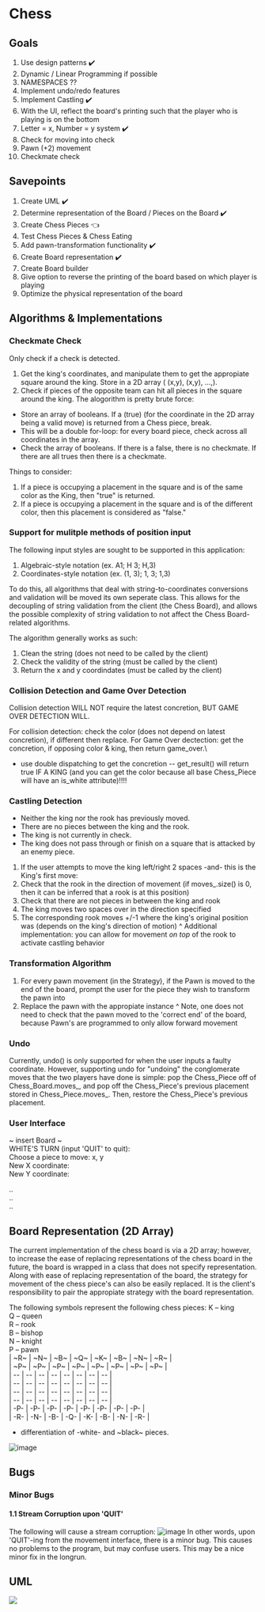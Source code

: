 # Chess

## Goals
1. Use design patterns ✔️
2. Dynamic / Linear Programming if possible
3. NAMESPACES ??
4. Implement undo/redo features 
5. Implement Castling ✔️
6. With the UI, reflect the board's printing such that the player who is playing is on the bottom
7. Letter = x, Number = y system ✔️
8. Check for moving into check
9. Pawn (+2) movement 
10. Checkmate check

## Savepoints
1. Create UML ✔️
2. Determine representation of the Board / Pieces on the Board ✔️
3. Create Chess Pieces  👈
4. Test Chess Pieces & Chess Eating 
5. Add pawn-transformation functionality ✔️
7. Create Board representation ✔️
8. Create Board builder
9. Give option to reverse the printing of the board based on which player is playing
10. Optimize the physical representation of the board

## Algorithms & Implementations
### Checkmate Check 
Only check if a check is detected.

1. Get the king's coordinates, and manipulate them to get the appropiate square around the king. Store in a 2D array ( (x,y), (x,y), ...,).
2. Check if pieces of the opposite team can hit all pieces in the square around the king. The alogorithm is pretty brute force:
- Store an array of booleans. If a (true) (for the coordinate in the 2D array being a valid move) is returned from a Chess piece, break. 
- This will be a double for-loop: for every board piece, check across all coordinates in the array. 
- Check the array of booleans. If there is a false, there is no checkmate. If there are all trues then there is a checkmate. 

Things to consider:
1. If a piece is occupying a placement in the square and is of the same color as the King, then "true" is returned. 
2. If a piece is occupying a placement in the square and is of the different color, then this placement is considered as "false."


### Support for mulitple methods of position input
The following input styles are sought to be supported in this application: 
1. Algebraic-style notation (ex. A1; H 3; H,3)
2. Coordinates-style notation (ex. (1, 3); 1, 3; 1,3)

To do this, all algorithms that deal with string-to-coordinates conversions and validation will be moved its own seperate class. This allows for the decoupling of string validation from the client (the Chess Board), and allows the possible complexity of string validation to not affect the Chess Board-related algorithms.

The algorithm generally works as such: 
1. Clean the string (does not need to be called by the client)
2. Check the validity of the string (must be called by the client)
3. Return the x and y coordindates (must be called by the client)

### Collision Detection and Game Over Detection
Collision detection WILL NOT require the latest concretion, BUT GAME OVER DETECTION WILL.

For collision detection: check the color (does not depend on latest concretion), if different then replace. 
For Game Over dectection: get the concretion, if opposing color & king, then return game_over.\
- use double dispatching to get the concretion -- get_result() will return true IF A KING (and you can get the color because all base Chess_Piece will have an is_white attribute)!!!!

### Castling Detection
- Neither the king nor the rook has previously moved.
- There are no pieces between the king and the rook.
- The king is not currently in check.
- The king does not pass through or finish on a square that is attacked by an enemy piece.
1. If the user attempts to move the king left/right 2 spaces -and- this is the King's first move:
2. Check that the rook in the direction of movement (if moves_.size() is 0, then it can be inferred that a rook is at this position)
3. Check that there are not pieces in between the king and rook
4. The king moves two spaces over in the direction specified
5. The corresponding rook moves +/-1 where the king's original position was (depends on the king's direction of motion)
^ Additional implementation: you can allow for movement *on top* of the rook to activate castling behavior


### Transformation Algorithm
1. For every pawn movement (in the Strategy), if the Pawn is moved to the end of the board, prompt the user for the piece they wish to transform the pawn into
2. Replace the pawn with the appropiate instance
^ Note, one does not need to check that the pawn moved to the 'correct end' of the board, because Pawn's are programmed to only allow forward movement


### Undo
Currently, undo() is only supported for when the user inputs a faulty coordinate. However, supporting undo for "undoing" the conglomerate moves that the two players have done is simple: pop the Chess_Piece off of Chess_Board.moves_, and pop off the Chess_Piece's previous placement stored in Chess_Piece.moves_. Then, restore the Chess_Piece's previous placement.



### User Interface
~ insert Board ~ <br>
WHITE'S TURN (input 'QUIT' to quit): <br>
Choose a piece to move: x, y <br>
New X coordinate: <br>
New Y coordinate: <br>

.. <br>
.. <br>
.. <br>



## Board Representation (2D Array)
The current implementation of the chess board is via a 2D array; however, to increase the ease of replacing representations of the chess board in the future, the board is wrapped in a class that does not specify representation. Along with ease of replacing representation of the board, the strategy for movement of the chess piece's can also be easily replaced. It is the client's responsibility to pair the appropiate strategy with the board representation.

The following symbols represent the following chess pieces:
K – king <br>
Q – queen <br>
R – rook <br>
B – bishop <br>
N – knight <br>
P – pawn <br>
| ~R~ | ~N~ | ~B~ | ~Q~ | ~K~ | ~B~ | ~N~ | ~R~ | <br>
| ~P~ | ~P~ | ~P~ | ~P~ | ~P~ | ~P~ | ~P~ | ~P~ | <br>
|  -- |  -- |  -- |  -- |  -- |  -- |  -- |  -- | <br>
|  -- |  -- |  -- |  -- |  -- |  -- |  -- |  -- | <br>
|  -- |  -- |  -- |  -- |  -- |  -- |  -- |  -- | <br>
|  -- |  -- |  -- |  -- |  -- |  -- |  -- |  -- | <br>
| -P- | -P- | -P- | -P- | -P- | -P- | -P- | -P- | <br>
| -R- | -N- | -B- | -Q- | -K- | -B- | -N- | -R- | <br>

* differentiation of -white- and ~black~ pieces.

![image](https://github.com/grapemoli/cmd_line_chess/assets/105399768/2df35ad8-08ec-4466-8c38-e2d488acf922)


## Bugs
### Minor Bugs
#### 1.1 Stream Corruption upon 'QUIT'
The following will cause a stream corruption:
![image](https://github.com/grapemoli/cmd_line_chess/assets/105399768/d4ecb814-18c8-4bd8-bc0b-d7b50ba76a14)
In other words, upon 'QUIT'-ing from the movement interface, there is a minor bug. This causes no problems to the program, but may confuse users. This may be a nice minor fix in the longrun.


## UML
[![](https://mermaid.ink/img/pako:eNrtW21v2zYQ_iucggZKY6PfDcNAXoBhKIp1SdEvdUHQEm0TkUWPpNx4afbbxxfJFkUycmI121znQ2Lzjsfj3XPH40seooSmOBpESYY4vyZoxtACjHMgf968ATc4Q4LQnM_JkpvWqznmHH4kOMGg36fl90uKWOoy0H4ffKArDD-jjKRaFLwVDAk8W7vcw--S_SP6lgdI70k-G4eInxjK-ZSyBayRKu4LxtAa1lSVqn8f2bobTq8YM8IfBcbtXJeEz-myle2G0rtWpvc5mc2FZ8rwM-FEUKbZfkULDH9fYVa1GnbzO2R9M4Cxi-JZ4FyEXbMZT3k87FDTT9sTXhYkSzGrj2MR6o6xeyjQeHwo4XilQAqu8ZTkRMNyi9RLPEcrQhnKwDsgNSoSUagvugvmWxFKMNCC-S9ld419C1EPhqB-TgAXDDK8ZJhLG-kpx2cD1arhuOVbVGbkpUHgAGxMGwwA0_de8nLyF4ai3rr2tiY0o0xSJpRm9XaUaPEDOX2U3G0p5_WpxVK5Svmeq_LTGp_2zOBm7B64r9TrgXX18Sw08FL9HlhmPrWY_65zWxR8j5NC4HiicDKoh-1pQIkBWFGS1mUUeUpjT_sMC3ivHdowtCGtwyRtCkW2HWGIxhmK6ngjI1zAlbIuVPbnPq1QkuCliFcDXxQ6_CdAVEnEZyOL_7GKJ4N6f_Z56BLXJHdA3Wh6PqK9aneI7bPXHExjWJpEA1j-3WHwMpj83muElV_CzxRgbTHxkpg7L33fXAsa8aXKmUNbTtSc4j0R718vupDcuijpQcoA0u5pxIumH8Oju_C4DYeHKun_P-EBdosPNam4u-VH26gCrP7SAKwe7wjYrgDrBare_B1aIteT6hCpHcjbIX8bV1QBYb41IsIocgyJVylxzInHocWGmVWHwVGa6YeHx6UZpgyPctRGfJSTOwbIqwSIOus7tPBQc-owOPYXt0NkaD9UgaG_NMJCa3EMilcJCnO2fWhhYWbVZfHfgcAdQqP0xmaXYb429xlGl2OA_OAAUdcUNJO6SDXBNRZYKwzeAXXTA9RNjxonudv0dC4wNvc1D4HT-IohDp7A-zlWqrF-eOIzh8WkNqetTLpeb-UyVUsrm8ri7WppLJ8GUCczUJEJG0CN_OXcutVt3TeD4RQqJ7kwdDo3_NBC_9m9sL3103e5N9aSwd2YMGzOpQavMviwhvu3I2tFkunFtzK8fAU6r-sU75bOG4m4PilvhvLEtBnOoixl6hGxNz0h5iVsb5ncy7y3Hn5lpThxeeXSUFvu_Fk60ey6bxxYR-qjN7srJv_6wJ8SXn1quaw8AYJCwxuTfFmIKpPLETcUb9pwXyL8N2B5AjSQoG3VL1-_fLUKn2w5R9Atyc7decU1FQLPDGyguhJKaLsmayDc7flv4NwDc6uq6wLmpzsDGTyJZM8FcoVasDOgZf5VLgVbXCnY6ny1YbjIMvqNA2lLkJLpFDPpf4miGWVEzBccTBDHKZA9DXUDKtnV3ghwQKdAzDHQMzZgrcdV8J3LQ6OgN2UVXJl1VYLTWzdZhg7Jbizau7ERDrUWKQbP81gTPYkqAeFSrv6wCvsuBKqCpVOBf6qqolOJTJYW3c5ZlyGdipzoKmlvkd7Vw0mkXYA8IDr2pdoWriPEjxB_JsS3G1-GdfasP91rXDdYjwWtDa5FaiD3CdpENWqYxe2nJu7qb7orj-3R3fhnDwHGG3sI0CDeZwbqSOMl3VUZNDFl28B9TuzNgEEM9H1lrF3FnvtkeNPcETIHARnz_AR-ovCKUpaSXC5ZPLB2hjc49Q2fsAvk0BmkGgzlcrCqpHb62LhcmdoRw_J8sFmIO2k4wygPMYdOFvXraQwuJmp_lghe7gGHw6plNLJfXzvUJ1_ab0f4Tc6cTVFSPb4eDjcto5HrNB_ZKld8bKGSO-pFC8wWiKTRINIOHkdy87DA42ggP6Z4iopMjKOeIdX_-UFxlJCQhIKtyj6ZnBNi40iRpD0f5RCoEPR2nSfRYIoyjntRsVTuKwVtWnGq1P9Q_p-F-vP4D341oXQ?type=png)](https://mermaid.live/edit#pako:eNrtW21v2zYQ_iucggZKY6PfDcNAXoBhKIp1SdEvdUHQEm0TkUWPpNx4afbbxxfJFkUycmI121znQ2Lzjsfj3XPH40seooSmOBpESYY4vyZoxtACjHMgf968ATc4Q4LQnM_JkpvWqznmHH4kOMGg36fl90uKWOoy0H4ffKArDD-jjKRaFLwVDAk8W7vcw--S_SP6lgdI70k-G4eInxjK-ZSyBayRKu4LxtAa1lSVqn8f2bobTq8YM8IfBcbtXJeEz-myle2G0rtWpvc5mc2FZ8rwM-FEUKbZfkULDH9fYVa1GnbzO2R9M4Cxi-JZ4FyEXbMZT3k87FDTT9sTXhYkSzGrj2MR6o6xeyjQeHwo4XilQAqu8ZTkRMNyi9RLPEcrQhnKwDsgNSoSUagvugvmWxFKMNCC-S9ld419C1EPhqB-TgAXDDK8ZJhLG-kpx2cD1arhuOVbVGbkpUHgAGxMGwwA0_de8nLyF4ai3rr2tiY0o0xSJpRm9XaUaPEDOX2U3G0p5_WpxVK5Svmeq_LTGp_2zOBm7B64r9TrgXX18Sw08FL9HlhmPrWY_65zWxR8j5NC4HiicDKoh-1pQIkBWFGS1mUUeUpjT_sMC3ivHdowtCGtwyRtCkW2HWGIxhmK6ngjI1zAlbIuVPbnPq1QkuCliFcDXxQ6_CdAVEnEZyOL_7GKJ4N6f_Z56BLXJHdA3Wh6PqK9aneI7bPXHExjWJpEA1j-3WHwMpj83muElV_CzxRgbTHxkpg7L33fXAsa8aXKmUNbTtSc4j0R718vupDcuijpQcoA0u5pxIumH8Oju_C4DYeHKun_P-EBdosPNam4u-VH26gCrP7SAKwe7wjYrgDrBare_B1aIteT6hCpHcjbIX8bV1QBYb41IsIocgyJVylxzInHocWGmVWHwVGa6YeHx6UZpgyPctRGfJSTOwbIqwSIOus7tPBQc-owOPYXt0NkaD9UgaG_NMJCa3EMilcJCnO2fWhhYWbVZfHfgcAdQqP0xmaXYb429xlGl2OA_OAAUdcUNJO6SDXBNRZYKwzeAXXTA9RNjxonudv0dC4wNvc1D4HT-IohDp7A-zlWqrF-eOIzh8WkNqetTLpeb-UyVUsrm8ri7WppLJ8GUCczUJEJG0CN_OXcutVt3TeD4RQqJ7kwdDo3_NBC_9m9sL3103e5N9aSwd2YMGzOpQavMviwhvu3I2tFkunFtzK8fAU6r-sU75bOG4m4PilvhvLEtBnOoixl6hGxNz0h5iVsb5ncy7y3Hn5lpThxeeXSUFvu_Fk60ey6bxxYR-qjN7srJv_6wJ8SXn1quaw8AYJCwxuTfFmIKpPLETcUb9pwXyL8N2B5AjSQoG3VL1-_fLUKn2w5R9Atyc7decU1FQLPDGyguhJKaLsmayDc7flv4NwDc6uq6wLmpzsDGTyJZM8FcoVasDOgZf5VLgVbXCnY6ny1YbjIMvqNA2lLkJLpFDPpf4miGWVEzBccTBDHKZA9DXUDKtnV3ghwQKdAzDHQMzZgrcdV8J3LQ6OgN2UVXJl1VYLTWzdZhg7Jbizau7ERDrUWKQbP81gTPYkqAeFSrv6wCvsuBKqCpVOBf6qqolOJTJYW3c5ZlyGdipzoKmlvkd7Vw0mkXYA8IDr2pdoWriPEjxB_JsS3G1-GdfasP91rXDdYjwWtDa5FaiD3CdpENWqYxe2nJu7qb7orj-3R3fhnDwHGG3sI0CDeZwbqSOMl3VUZNDFl28B9TuzNgEEM9H1lrF3FnvtkeNPcETIHARnz_AR-ovCKUpaSXC5ZPLB2hjc49Q2fsAvk0BmkGgzlcrCqpHb62LhcmdoRw_J8sFmIO2k4wygPMYdOFvXraQwuJmp_lghe7gGHw6plNLJfXzvUJ1_ab0f4Tc6cTVFSPb4eDjcto5HrNB_ZKld8bKGSO-pFC8wWiKTRINIOHkdy87DA42ggP6Z4iopMjKOeIdX_-UFxlJCQhIKtyj6ZnBNi40iRpD0f5RCoEPR2nSfRYIoyjntRsVTuKwVtWnGq1P9Q_p-F-vP4D341oXQ)
